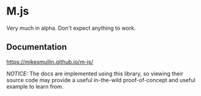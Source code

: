 # M.js

Very much in alpha. Don't expect anything to work.

## Documentation

https://mikesmullin.github.io/m-js/

*NOTICE:* The docs are implemented using this library, so
viewing their source code may provide a useful in-the-wild 
proof-of-concept and useful example to learn from.